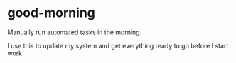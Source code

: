 # good-morning

Manually run automated tasks in the morning.

I use this to update my system and get everything ready to go before I start work.
